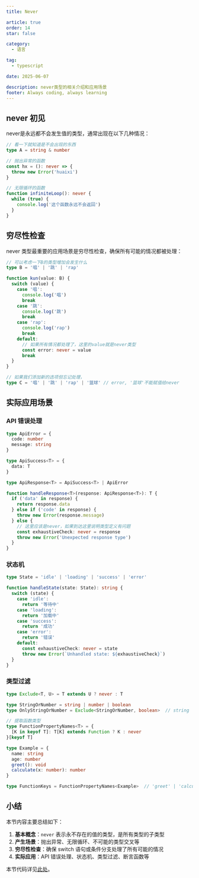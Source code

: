 ```yaml
---
title: Never

article: true
order: 14
star: false

category:
  - 语言

tag:
  - typescript

date: 2025-06-07

description: never类型的相关介绍和应用场景
footer: Always coding, always learning
---
```


<!-- more -->

## never 初见

never是永远都不会发生值的类型，通常出现在以下几种情况：

```typescript
// 看一下就知道是不会出现的东西
type A = string & number

// 抛出异常的函数
const hx = (): never => {
  throw new Error('huaixi')
}

// 无限循环的函数
function infiniteLoop(): never {
  while (true) {
    console.log('这个函数永远不会返回')
  }
}
```

## 穷尽性检查

never 类型最重要的应用场景是穷尽性检查，确保所有可能的情况都被处理：

```typescript
// 可以考虑一下B的类型增加会发生什么
type B = '唱' | '跳' | 'rap'

function kun(value: B) {
  switch (value) {
    case '唱':
      console.log('唱')
      break
    case '跳':
      console.log('跳')
      break
    case 'rap':
      console.log('rap')
      break
    default:
      // 如果所有情况都处理了，这里的value就是never类型
      const error: never = value
      break
  }
}

// 如果我们添加新的选项但忘记处理，
type C = '唱' | '跳' | 'rap' | '篮球' // error, '篮球'不能赋值给never
```

## 实际应用场景

### API 错误处理

```typescript
type ApiError = {
  code: number
  message: string
}

type ApiSuccess<T> = {
  data: T
}

type ApiResponse<T> = ApiSuccess<T> | ApiError

function handleResponse<T>(response: ApiResponse<T>): T {
  if ('data' in response) {
    return response.data
  } else if ('code' in response) {
    throw new Error(response.message)
  } else {
    // 这里应该是never，如果到达这里说明类型定义有问题
    const exhaustiveCheck: never = response
    throw new Error('Unexpected response type')
  }
}
```

### 状态机

```typescript
type State = 'idle' | 'loading' | 'success' | 'error'

function handleState(state: State): string {
  switch (state) {
    case 'idle':
      return '等待中'
    case 'loading':
      return '加载中'
    case 'success':
      return '成功'
    case 'error':
      return '错误'
    default:
      const exhaustiveCheck: never = state
      throw new Error(`Unhandled state: ${exhaustiveCheck}`)
  }
}
```

### 类型过滤

```typescript
type Exclude<T, U> = T extends U ? never : T

type StringOrNumber = string | number | boolean
type OnlyStringOrNumber = Exclude<StringOrNumber, boolean>  // string | number

// 提取函数类型
type FunctionPropertyNames<T> = {
  [K in keyof T]: T[K] extends Function ? K : never
}[keyof T]

type Example = {
  name: string
  age: number
  greet(): void
  calculate(x: number): number
}

type FunctionKeys = FunctionPropertyNames<Example>  // 'greet' | 'calculate'
```

## 小结

本节内容主要总结如下：

1. **基本概念**：`never` 表示永不存在的值的类型，是所有类型的子类型
2. **产生场景**：抛出异常、无限循环、不可能的类型交叉等
3. **穷尽性检查**：确保 switch 语句或条件分支处理了所有可能的情况
4. **实际应用**：API 错误处理、状态机、类型过滤、断言函数等

本节代码详见[此处](https://github.com/KBchulan/ClBlogs-Src/blob/main/blogs-main/typescript/14-never/index.ts)。

